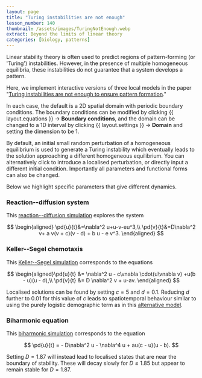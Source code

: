 ```yaml
---
layout: page
title: "Turing instabilities are not enough"
lesson_number: 140
thumbnail: /assets/images/TuringNotEnough.webp
extract: Beyond the limits of linear theory
categories: [biology, patterns]
---
```


Linear stability theory is often used to predict regions of pattern-forming (or 'Turing') instabilities. However, in the presence of multiple homogeneous equilibria, these instabilities do not guarantee that a system develops a pattern. 

Here, we implement interactive versions of three local models in the paper "[Turing instabilities are not enough to ensure pattern formation](https://arxiv.org/abs/2308.15311)."

In each case, the default is a 2D spatial domain with periodic boundary conditions. The boundary conditions can be modified by clicking <span class='click_sequence'>{{ layout.equations }} → **Boundary conditions**,</span> and the domain can be changed to a 1D interval by clicking <span class='click_sequence'>{{ layout.settings }} → **Domain**</span> and setting the dimension to be 1. 

By default, an initial small random perturbation of a homogeneous equilibrium is used to generate a Turing instability which eventually leads to the solution approaching a different homogeneous equilibrium. You can alternatively click to introduce a localised perturbation, or directly input a different initial condition. Importantly all parameters and functional forms can also be changed. 

Below we highlight specific parameters that give different dynamics.

### Reaction--diffusion system
This [reaction--diffusion simulation](/sim/?preset=TuringNotEnoughRD) explores the system

$$
\begin{aligned}
\pd{u}{t}&=\nabla^2 u+u-v-eu^3,\\ \pd{v}{t}&=D\nabla^2 v+ a v(v + c)(v - d) +  b u - e v^3.
\end{aligned}
$$

### Keller--Segel chemotaxis
This [Keller--Segel simulation](/sim/?preset=TuringNotEnoughKellerSegel) corresponds to the equations

$$
\begin{aligned}\pd{u}{t} &=  \nabla^2 u - c\vnabla \cdot(u\vnabla v) +u(b - u)(u - d),\\
\pd{v}{t} &= D \nabla^2 v + u-av.
\end{aligned}
$$

Localised solutions can be found by setting $c=5$ and $d=0.1$. Reducing $d$ further to $0.01$ for this value of $c$ leads to spatiotemporal behaviour similar to using the purely logistic demographic term as in this [alternative model](/mathematical-biology/keller-segel).

### Biharmonic equation
This [biharmonic simulation](/sim/?preset=TuringNotEnoughBiharmonic) corresponds to the equation

$$
\pd{u}{t} = - D\nabla^2 u -  \nabla^4 u + au(c - u)(u - b).
$$

Setting $D=1.87$ will instead lead to localised states that are near the boundary of stability. These will decay slowly for $D\leq 1.85$ but appear to remain stable for $D=1.87$.